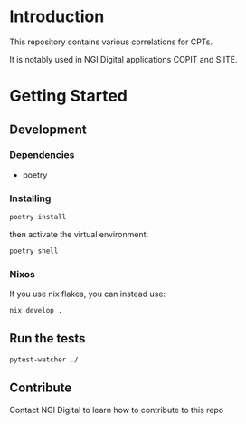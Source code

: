# Introduction

This repository contains various correlations for CPTs.

It is notably used in NGI Digital applications COPIT and SIITE.

# Getting Started

## Development 

### Dependencies

- poetry

### Installing

```bash
poetry install
```

then activate the virtual environment:

```bash
poetry shell
```

### Nixos

If you use nix flakes, you can instead use:

```bash
nix develop .
```

## Run the tests

```bash
pytest-watcher ./
```

## Contribute

Contact NGI Digital to learn how to contribute to this repo

